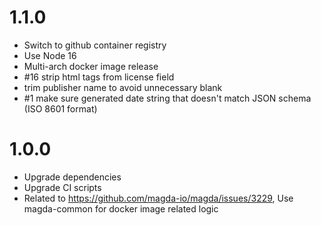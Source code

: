 # 1.1.0

-   Switch to github container registry
-   Use Node 16
-   Multi-arch docker image release
-   #16 strip html tags from license field
-   trim publisher name to avoid unnecessary blank
-   #1 make sure generated date string that doesn't match JSON schema (ISO 8601 format)

# 1.0.0

-   Upgrade dependencies
-   Upgrade CI scripts
-   Related to https://github.com/magda-io/magda/issues/3229, Use magda-common for docker image related logic
